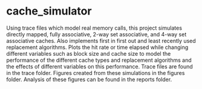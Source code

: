 # cache_simulator
Using trace files which model real memory calls, this project simulates directly mapped, fully associative, 2-way set associative, and 4-way set associative caches. Also implements first in first out and least recently used replacement algorithms. Plots the hit rate or time elapsed while changing different variables such as block size and cache size to model the performance of the different cache types and replacement algorithms and the effects of different variables on this performance. Trace files are found in the trace folder. Figures created from these simulations in the figures folder. Analysis of these figures can be found in the reports folder.

